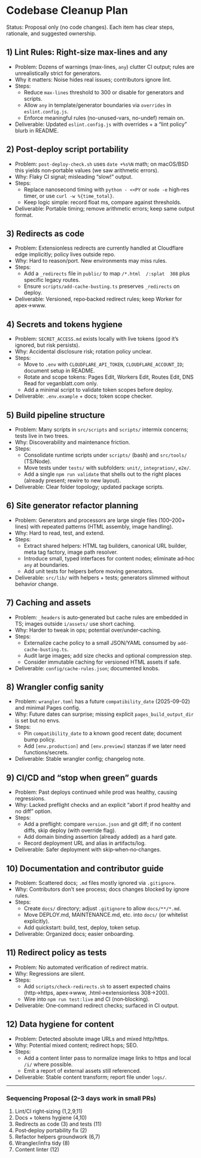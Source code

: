 # Codebase Cleanup Plan

Status: Proposal only (no code changes). Each item has clear steps, rationale, and suggested ownership.

## 1) Lint Rules: Right‑size max-lines and any
- Problem: Dozens of warnings (max-lines, `any`) clutter CI output; rules are unrealistically strict for generators.
- Why it matters: Noise hides real issues; contributors ignore lint.
- Steps:
  - Reduce `max-lines` threshold to 300 or disable for generators and scripts.
  - Allow `any` in template/generator boundaries via `overrides` in `eslint.config.js`.
  - Enforce meaningful rules (no-unused-vars, no-undef) remain on.
- Deliverable: Updated `eslint.config.js` with overrides + a “lint policy” blurb in README.

## 2) Post‑deploy script portability
- Problem: `post-deploy-check.sh` uses `date +%s%N` math; on macOS/BSD this yields non‑portable values (we saw arithmetic errors).
- Why: Flaky CI signal; misleading “slow!” output.
- Steps:
  - Replace nanosecond timing with `python - <<PY` or `node -e` high‑res timer, or use `curl -w %{time_total}`.
  - Keep logic simple: record float ms, compare against thresholds.
- Deliverable: Portable timing; remove arithmetic errors; keep same output format.

## 3) Redirects as code
- Problem: Extensionless redirects are currently handled at Cloudflare edge implicitly; policy lives outside repo.
- Why: Hard to reason/port. New environments may miss rules.
- Steps:
  - Add a `_redirects` file in `public/` to map `/*.html  /:splat  308` plus specific legacy routes.
  - Ensure `scripts/add-cache-busting.ts` preserves `_redirects` on deploy.
- Deliverable: Versioned, repo‑backed redirect rules; keep Worker for apex→www.

## 4) Secrets and tokens hygiene
- Problem: `SECRET_ACCESS.md` exists locally with live tokens (good it’s ignored, but risk persists).
- Why: Accidental disclosure risk; rotation policy unclear.
- Steps:
  - Move to `.env` with `CLOUDFLARE_API_TOKEN`, `CLOUDFLARE_ACCOUNT_ID`; document setup in README.
  - Rotate and scope tokens: Pages Edit, Workers Edit, Routes Edit, DNS Read for veganblatt.com only.
  - Add a minimal script to validate token scopes before deploy.
- Deliverable: `.env.example` + docs; token scope checker.

## 5) Build pipeline structure
- Problem: Many scripts in `src/scripts` and `scripts/` intermix concerns; tests live in two trees.
- Why: Discoverability and maintenance friction.
- Steps:
  - Consolidate runtime scripts under `scripts/` (bash) and `src/tools/` (TS/Node).
  - Move tests under `tests/` with subfolders: `unit/`, `integration/`, `e2e/`.
  - Add a single `npm run validate` that shells out to the right places (already present; rewire to new layout).
- Deliverable: Clear folder topology; updated package scripts.

## 6) Site generator refactor planning
- Problem: Generators and processors are large single files (100–200+ lines) with repeated patterns (HTML assembly, image handling).
- Why: Hard to read, test, and extend.
- Steps:
  - Extract shared helpers: HTML tag builders, canonical URL builder, meta tag factory, image path resolver.
  - Introduce small, typed interfaces for content nodes; eliminate ad‑hoc `any` at boundaries.
  - Add unit tests for helpers before moving generators.
- Deliverable: `src/lib/` with helpers + tests; generators slimmed without behavior change.

## 7) Caching and assets
- Problem: `_headers` is auto‑generated but cache rules are embedded in TS; images outside `i/assets/` use short caching.
- Why: Harder to tweak in ops; potential over/under‑caching.
- Steps:
  - Externalize cache policy to a small JSON/YAML consumed by `add-cache-busting.ts`.
  - Audit large images; add size checks and optional compression step.
  - Consider immutable caching for versioned HTML assets if safe.
- Deliverable: `config/cache-rules.json`; documented knobs.

## 8) Wrangler config sanity
- Problem: `wrangler.toml` has a future `compatibility_date` (2025-09-02) and minimal Pages config.
- Why: Future dates can surprise; missing explicit `pages_build_output_dir` is set but no envs.
- Steps:
  - Pin `compatibility_date` to a known good recent date; document bump policy.
  - Add `[env.production]` and `[env.preview]` stanzas if we later need functions/secrets.
- Deliverable: Stable wrangler config; changelog note.

## 9) CI/CD and “stop when green” guards
- Problem: Past deploys continued while prod was healthy, causing regressions.
- Why: Lacked preflight checks and an explicit “abort if prod healthy and no diff” option.
- Steps:
  - Add a preflight: compare `version.json` and git diff; if no content diffs, skip deploy (with override flag).
  - Add domain binding assertion (already added) as a hard gate.
  - Record deployment URL and alias in artifacts/log.
- Deliverable: Safer deployment with skip‑when‑no‑changes.

## 10) Documentation and contributor guide
- Problem: Scattered docs; `.md` files mostly ignored via `.gitignore`.
- Why: Contributors don’t see process; docs changes blocked by ignore rules.
- Steps:
  - Create `docs/` directory; adjust `.gitignore` to allow `docs/**/*.md`.
  - Move DEPLOY.md, MAINTENANCE.md, etc. into `docs/` (or whitelist explicitly).
  - Add quickstart: build, test, deploy, token setup.
- Deliverable: Organized docs; easier onboarding.

## 11) Redirect policy as tests
- Problem: No automated verification of redirect matrix.
- Why: Regressions are silent.
- Steps:
  - Add `scripts/check-redirects.sh` to assert expected chains (http→https, apex→www, .html→extensionless 308→200).
  - Wire into `npm run test:live` and CI (non‑blocking).
- Deliverable: One‑command redirect checks; surfaced in CI output.

## 12) Data hygiene for content
- Problem: Detected absolute image URLs and mixed http/https.
- Why: Potential mixed content; redirect hops; SEO.
- Steps:
  - Add a content linter pass to normalize image links to https and local `/i/` where possible.
  - Emit a report of external assets still referenced.
- Deliverable: Stable content transform; report file under `logs/`.

---

### Sequencing Proposal (2–3 days work in small PRs)
1. Lint/CI right‑sizing (1,2,9,11)
2. Docs + tokens hygiene (4,10)
3. Redirects as code (3) and tests (11)
4. Post‑deploy portability fix (2)
5. Refactor helpers groundwork (6,7)
6. Wrangler/infra tidy (8)
7. Content linter (12)

